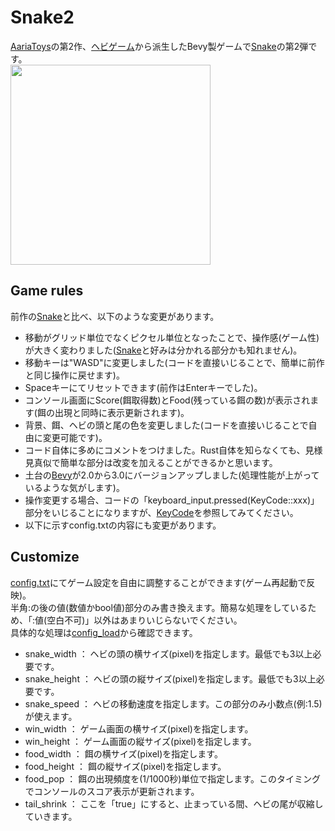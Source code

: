 # Snake2
[AariaToys](https://github.com/Aariar/bevy_games/tree/main/AariaToys)の第2作、[ヘビゲーム](https://github.com/marcusbuffett/bevy_snake)から派生したBevy製ゲームで[Snake](https://github.com/Aariar/snake)の第2弾です。  
<img src="https://1.bp.blogspot.com/-q2bYPY2eJUM/X60G2pH0rHI/AAAAAAAABD0/-vc3_B2NL28MbK2K8lpoZg7HafmAttZiwCLcBGAsYHQ/s320/snake2.png" width=320>
## Game rules
前作の[Snake](https://github.com/Aariar/snake)と比べ、以下のような変更があります。
- 移動がグリッド単位でなくピクセル単位となったことで、操作感(ゲーム性)が大きく変わりました([Snake](https://github.com/Aariar/snake)と好みは分かれる部分かも知れません)。
- 移動キーは"WASD"に変更しました(コードを直接いじることで、簡単に前作と同じ操作に戻せます)。
- Spaceキーにてリセットできます(前作はEnterキーでした)。
- コンソール画面にScore(餌取得数)とFood(残っている餌の数)が表示されます(餌の出現と同時に表示更新されます)。
- 背景、餌、ヘビの頭と尾の色を変更しました(コードを直接いじることで自由に変更可能です)。
- コード自体に多めにコメントをつけました。Rust自体を知らなくても、見様見真似で簡単な部分は改変を加えることができるかと思います。
- 土台の[Bevy](https://bevyengine.org/)が2.0から3.0にバージョンアップしました(処理性能が上がっているような気がします)。
- 操作変更する場合、コードの「keyboard_input.pressed(KeyCode::xxx)」部分をいじることになりますが、[KeyCode](https://docs.rs/bevy/0.3.0/bevy/prelude/enum.KeyCode.html)を参照してみてください。
- 以下に示すconfig.txtの内容にも変更があります。

## Customize
[config.txt](https://github.com/Aariar/Snake2/blob/main/config.txt)にてゲーム設定を自由に調整することができます(ゲーム再起動で反映)。  
半角:の後の値(数値かbool値)部分のみ書き換えます。簡易な処理をしているため、「:値(空白不可)」以外はあまりいじらないでください。  
具体的な処理は[config_load](https://github.com/Aariar/Snake2/blob/main/src/main.rs)から確認できます。  
  
- snake_width ： ヘビの頭の横サイズ(pixel)を指定します。最低でも3以上必要です。
- snake_height ： ヘビの頭の縦サイズ(pixel)を指定します。最低でも3以上必要です。
- snake_speed ： ヘビの移動速度を指定します。この部分のみ小数点(例:1.5)が使えます。
- win_width ： ゲーム画面の横サイズ(pixel)を指定します。
- win_height ： ゲーム画面の縦サイズ(pixel)を指定します。
- food_width ： 餌の横サイズ(pixel)を指定します。
- food_height ： 餌の縦サイズ(pixel)を指定します。
- food_pop ： 餌の出現頻度を(1/1000秒)単位で指定します。このタイミングでコンソールのスコア表示が更新されます。
- tail_shrink ： ここを「true」にすると、止まっている間、ヘビの尾が収縮していきます。
